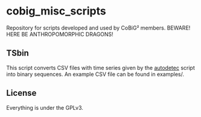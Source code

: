 # cobig_misc_scripts

Repository for scripts developed and used by CoBiG² members. BEWARE! HERE BE ANTHROPOMORPHIC DRAGONS!

## TSbin 

This script converts CSV files with time series given by the [autodetec](https://github.com/maRce10/warbleR/blob/master/R/autodetec.R) script into binary sequences. An example CSV file can be found in examples/.

## License

Everything is under the GPLv3.
